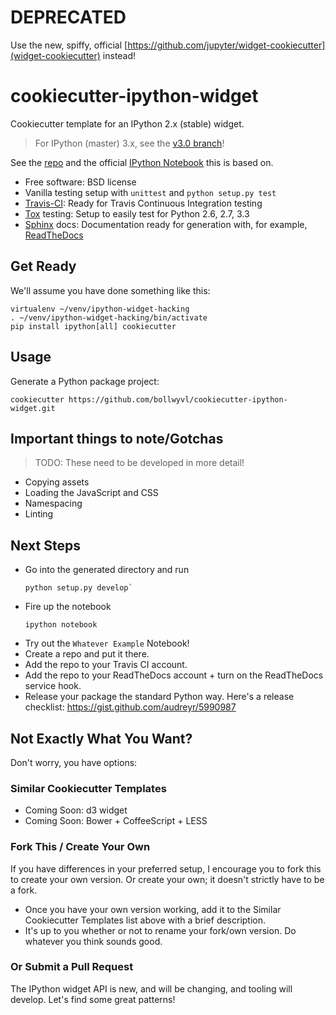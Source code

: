 # DEPRECATED

Use the new, spiffy, official [https://github.com/jupyter/widget-cookiecutter](widget-cookiecutter) instead!

# cookiecutter-ipython-widget
Cookiecutter template for an IPython 2.x (stable) widget.

> For IPython (master) 3.x, see the [v3.0 branch](https://github.com/bollwyvl/cookiecutter-ipython-widget/tree/v3.0)!

See the [repo](https://github.com/bollwyvl/cookiecutter-ipython-widget) and the official [IPython Notebook](http://nbviewer.ipython.org/github/ipython/ipython/blob/2.x/examples/Interactive%20Widgets/Custom%20Widgets.ipynb) this is based on.

- Free software: BSD license
- Vanilla testing setup with `unittest` and `python setup.py test`
- [Travis-CI][]: Ready for Travis Continuous Integration testing
- [Tox][] testing: Setup to easily test for Python 2.6, 2.7, 3.3
- [Sphinx][] docs: Documentation ready for generation with, for example, [ReadTheDocs][]

## Get Ready
We'll assume you have done something like this:

```shell
virtualenv ~/venv/ipython-widget-hacking
. ~/venv/ipython-widget-hacking/bin/activate
pip install ipython[all] cookiecutter 
```

## Usage
Generate a Python package project:

```shell
cookiecutter https://github.com/bollwyvl/cookiecutter-ipython-widget.git
```

## Important things to note/Gotchas

> TODO: These need to be developed in more detail!

- Copying assets
- Loading the JavaScript and CSS
- Namespacing
- Linting

## Next Steps
- Go into the generated directory and run
  ```shell
  python setup.py develop`
  ```
- Fire up the notebook
  ```shell
  ipython notebook
  ```
- Try out the `Whatever Example` Notebook! 
- Create a repo and put it there.
- Add the repo to your Travis CI account.
- Add the repo to your ReadTheDocs account + turn on the ReadTheDocs service hook.
- Release your package the standard Python way. Here's a release checklist: https://gist.github.com/audreyr/5990987

## Not Exactly What You Want?
Don't worry, you have options:

### Similar Cookiecutter Templates
- Coming Soon: d3 widget
- Coming Soon: Bower + CoffeeScript + LESS

### Fork This / Create Your Own
If you have differences in your preferred setup, I encourage you to fork this
to create your own version. Or create your own; it doesn't strictly have to
be a fork.

- Once you have your own version working, add it to the Similar Cookiecutter Templates list above with a brief description. 
- It's up to you whether or not to rename your fork/own version. Do whatever
  you think sounds good.

### Or Submit a Pull Request
The IPython widget API is new, and will be changing, and tooling will develop.
Let's find some great patterns!

[Travis-CI]: http://travis-ci.org/
[Tox]: http://testrun.org/tox/
[Sphinx]: http://sphinx-doc.org/
[ReadTheDocs]: https://readthedocs.org/
